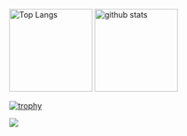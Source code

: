 <p align="left"> 
  <img alt="Top Langs" height="150px" src="https://github-readme-stats.vercel.app/api/top-langs/?username=MutoAyumu&layout=compact&count_private=true&show_icons=true&theme=onedark" />
  <img alt="github stats" height="150px" src="https://github-readme-stats.vercel.app/api?username=MutoAyumu&count_private=true&show_icons=true&show_icons=true&theme=onedark" />
</p>

[![trophy](https://github-profile-trophy.vercel.app/?username=MutoAyumu&theme=dark_lover&column=7
)](https://github.com/ryo-ma/github-profile-trophy)

![](https://github-profile-summary-cards.vercel.app/api/cards/profile-details?username=MutoAyumu&theme=monokai)

